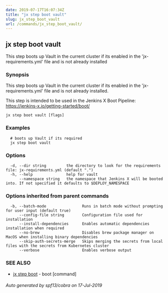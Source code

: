 ```yaml
---
date: 2019-07-17T16:07:34Z
title: "jx step boot vault"
slug: jx_step_boot_vault
url: /commands/jx_step_boot_vault/
---
```

## jx step boot vault

This step boots up Vault in the current cluster if its enabled in the 'jx-requirements.yml' file and is not already installed

### Synopsis

This step boots up Vault in the current cluster if its enabled in the 'jx-requirements.yml' file and is not already installed. 

This step is intended to be used in the Jenkins X Boot Pipeline: https://jenkins-x.io/getting-started/boot/

```
jx step boot vault [flags]
```

### Examples

```
  # boots up Vault if its required
  jx step boot vault
```

### Options

```
  -d, --dir string         the directory to look for the requirements file: jx-requirements.yml (default ".")
  -h, --help               help for vault
      --namespace string   the namespace that Jenkins X will be booted into. If not specified it defaults to $DEPLOY_NAMESPACE
```

### Options inherited from parent commands

```
  -b, --batch-mode                Runs in batch mode without prompting for user input (default true)
      --config-file string        Configuration file used for installation
      --install-dependencies      Enables automatic dependencies installation when required
      --no-brew                   Disables brew package manager on MacOS when installing binary dependencies
      --skip-auth-secrets-merge   Skips merging the secrets from local files with the secrets from Kubernetes cluster
      --verbose                   Enables verbose output
```

### SEE ALSO

* [jx step boot](/commands/jx_step_boot/)	 - boot [command]

###### Auto generated by spf13/cobra on 17-Jul-2019
